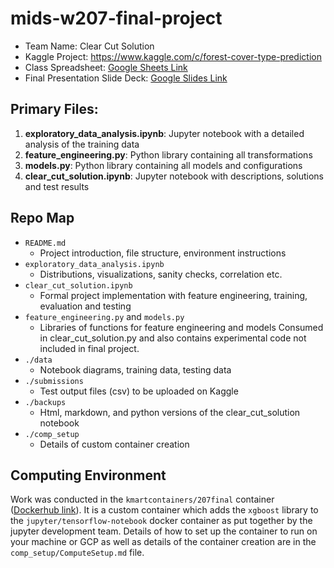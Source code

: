 # mids-w207-final-project

- Team Name: Clear Cut Solution 
- Kaggle Project: https://www.kaggle.com/c/forest-cover-type-prediction
- Class Spreadsheet: [Google Sheets Link](https://docs.google.com/spreadsheets/d/17Tett3QC_26hajUqKjYoVULeok2bLiaLSu3M7Y8WTso/edit?skip_itp2_check=true#gid=0)
- Final Presentation Slide Deck: [Google Slides Link](https://docs.google.com/presentation/d/1dMx_PfZBMRnDXwnIyE50zNRD70N-VKzRA0ZsEW-s_Po/edit?usp=sharing)

## Primary Files:

1. **exploratory_data_analysis.ipynb**: Jupyter notebook with a detailed analysis of the training data
2. **feature_engineering.py**:  Python library containing all transformations 
3. **models.py**: Python library containing all models and configurations 
4. **clear_cut_solution.ipynb**:  Jupyter notebook with descriptions, solutions and test results

## Repo Map

* `README.md`
  * Project introduction, file structure, environment instructions 
* `exploratory_data_analysis.ipynb`
  * Distributions, visualizations, sanity checks, correlation etc.  
* `clear_cut_solution.ipynb`
  * Formal project implementation with feature engineering, training, evaluation and testing
* `feature_engineering.py` and `models.py`
  * Libraries of functions for feature engineering and models Consumed in clear_cut_solution.py and also contains experimental code not included in final project. 
* `./data`
  * Notebook diagrams, training data, testing data
* `./submissions`
  * Test output files (csv) to be uploaded on Kaggle
* `./backups`
  * Html, markdown, and python versions of the clear_cut_solution notebook
* `./comp_setup`
  * Details of custom container creation 

  
## Computing Environment
  
Work was conducted in the `kmartcontainers/207final` container ([Dockerhub link](https://hub.docker.com/repository/docker/kmartcontainers/207final)). It is a custom container which adds the `xgboost` library to the `jupyter/tensorflow-notebook` docker container as put together by the jupyter development team. Details of how to set up the container to run on your machine or GCP as well as details of the container creation are in the `comp_setup/ComputeSetup.md` file.

